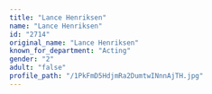 ```yaml
---
title: "Lance Henriksen"
name: "Lance Henriksen"
id: "2714"
original_name: "Lance Henriksen"
known_for_department: "Acting"
gender: "2"
adult: "false"
profile_path: "/1PkFmD5HdjmRa2DumtwINnnAjTH.jpg"
---
```


